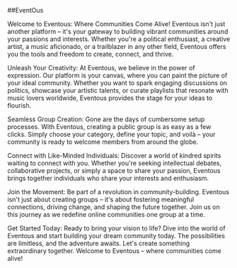 ##EventOus

Welcome to Eventous: Where Communities Come Alive!
Eventous isn't just another platform – it's your gateway to building vibrant communities around your passions and interests. Whether you're a political enthusiast, a creative artist, a music aficionado, or a trailblazer in any other field, Eventous offers you the tools and freedom to create, connect, and thrive.

Unleash Your Creativity:
At Eventous, we believe in the power of expression. Our platform is your canvas, where you can paint the picture of your ideal community. Whether you want to spark engaging discussions on politics, showcase your artistic talents, or curate playlists that resonate with music lovers worldwide, Eventous provides the stage for your ideas to flourish.

Seamless Group Creation:
Gone are the days of cumbersome setup processes. With Eventous, creating a public group is as easy as a few clicks. Simply choose your category, define your topic, and voilà – your community is ready to welcome members from around the globe.

Connect with Like-Minded Individuals:
Discover a world of kindred spirits waiting to connect with you. Whether you're seeking intellectual debates, collaborative projects, or simply a space to share your passion, Eventous brings together individuals who share your interests and enthusiasm.

Join the Movement:
Be part of a revolution in community-building. Eventous isn't just about creating groups – it's about fostering meaningful connections, driving change, and shaping the future together. Join us on this journey as we redefine online communities one group at a time.

Get Started Today:
Ready to bring your vision to life? Dive into the world of Eventous and start building your dream community today. The possibilities are limitless, and the adventure awaits. Let's create something extraordinary together. Welcome to Eventous – where communities come alive!
